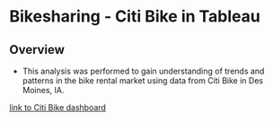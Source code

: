 # Bikesharing - Citi Bike in Tableau

## Overview
* This analysis was performed to gain understanding of trends and patterns in the bike rental market using data from Citi Bike in Des Moines, IA.



[link to Citi Bike dashboard](https://public.tableau.com/profile/alexander4965#!/vizhome/CitibikeAnalysis_16098958275720/CitibikeAnalysis)
